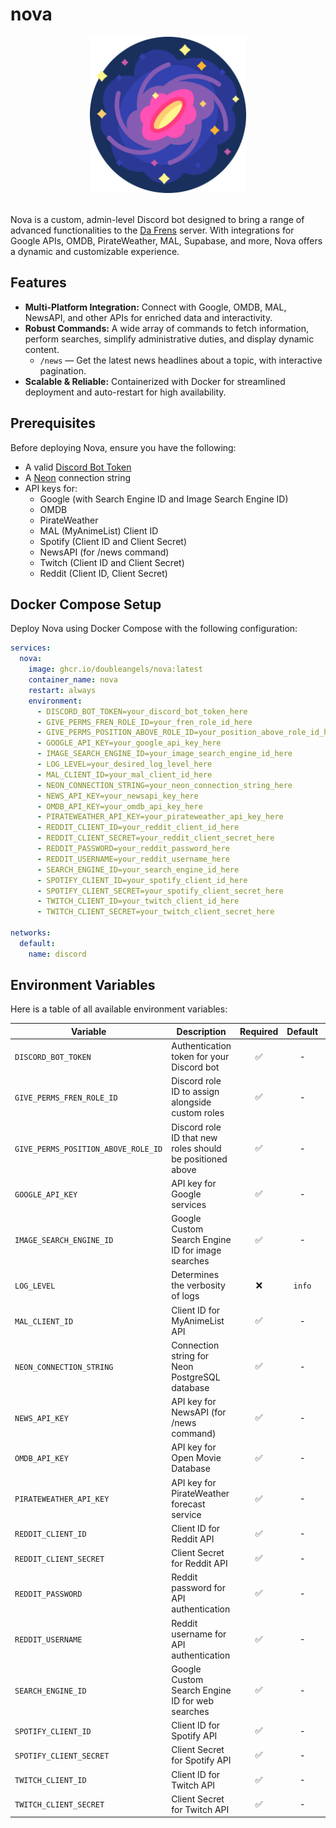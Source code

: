 # nova

<div align="center">
  <img src="logo.png" alt="Logo" width="250">
</div>
<br>

Nova is a custom, admin-level Discord bot designed to bring a range of advanced functionalities to the [Da Frens](https://dafrens.games) server. With integrations for Google APIs, OMDB, PirateWeather, MAL, Supabase, and more, Nova offers a dynamic and customizable experience.

## Features

- **Multi-Platform Integration:** Connect with Google, OMDB, MAL, NewsAPI, and other APIs for enriched data and interactivity.
- **Robust Commands:** A wide array of commands to fetch information, perform searches, simplify administrative duties, and display dynamic content.
  - `/news` — Get the latest news headlines about a topic, with interactive pagination.
- **Scalable & Reliable:** Containerized with Docker for streamlined deployment and auto-restart for high availability.

## Prerequisites

Before deploying Nova, ensure you have the following:

- A valid [Discord Bot Token](https://discord.com/developers/applications)
- A [Neon](https://neon.tech) connection string
- API keys for:
  - Google (with Search Engine ID and Image Search Engine ID)
  - OMDB
  - PirateWeather
  - MAL (MyAnimeList) Client ID
  - Spotify (Client ID and Client Secret)
  - NewsAPI (for /news command)
  - Twitch (Client ID and Client Secret)
  - Reddit (Client ID, Client Secret)

## Docker Compose Setup

Deploy Nova using Docker Compose with the following configuration:

```yaml
services:
  nova:
    image: ghcr.io/doubleangels/nova:latest
    container_name: nova
    restart: always
    environment:
      - DISCORD_BOT_TOKEN=your_discord_bot_token_here
      - GIVE_PERMS_FREN_ROLE_ID=your_fren_role_id_here
      - GIVE_PERMS_POSITION_ABOVE_ROLE_ID=your_position_above_role_id_here
      - GOOGLE_API_KEY=your_google_api_key_here
      - IMAGE_SEARCH_ENGINE_ID=your_image_search_engine_id_here
      - LOG_LEVEL=your_desired_log_level_here
      - MAL_CLIENT_ID=your_mal_client_id_here
      - NEON_CONNECTION_STRING=your_neon_connection_string_here
      - NEWS_API_KEY=your_newsapi_key_here
      - OMDB_API_KEY=your_omdb_api_key_here
      - PIRATEWEATHER_API_KEY=your_pirateweather_api_key_here
      - REDDIT_CLIENT_ID=your_reddit_client_id_here
      - REDDIT_CLIENT_SECRET=your_reddit_client_secret_here
      - REDDIT_PASSWORD=your_reddit_password_here
      - REDDIT_USERNAME=your_reddit_username_here
      - SEARCH_ENGINE_ID=your_search_engine_id_here
      - SPOTIFY_CLIENT_ID=your_spotify_client_id_here
      - SPOTIFY_CLIENT_SECRET=your_spotify_client_secret_here
      - TWITCH_CLIENT_ID=your_twitch_client_id_here
      - TWITCH_CLIENT_SECRET=your_twitch_client_secret_here

networks:
  default:
    name: discord
```

## Environment Variables

Here is a table of all available environment variables:

| Variable                            | Description                                               | Required | Default | Example                                                                          |
| ----------------------------------- | --------------------------------------------------------- | :------: | :-----: | -------------------------------------------------------------------------------- |
| `DISCORD_BOT_TOKEN`                 | Authentication token for your Discord bot                 |    ✅    |    -    | -                                                                                |
| `GIVE_PERMS_FREN_ROLE_ID`           | Discord role ID to assign alongside custom roles          |    ✅    |    -    | -                                                                                |
| `GIVE_PERMS_POSITION_ABOVE_ROLE_ID` | Discord role ID that new roles should be positioned above |    ✅    |    -    | -                                                                                |
| `GOOGLE_API_KEY`                    | API key for Google services                               |    ✅    |    -    | -                                                                                |
| `IMAGE_SEARCH_ENGINE_ID`            | Google Custom Search Engine ID for image searches         |    ✅    |    -    | -                                                                                |
| `LOG_LEVEL`                         | Determines the verbosity of logs                          |    ❌    | `info`  | `error`, `warn`, `info`, `debug`                                                 |
| `MAL_CLIENT_ID`                     | Client ID for MyAnimeList API                             |    ✅    |    -    | -                                                                                |
| `NEON_CONNECTION_STRING`            | Connection string for Neon PostgreSQL database            |    ✅    |    -    | `postgresql://user:password@your-neon-url-123456.us-east-2.aws.neon.tech/neondb` |
| `NEWS_API_KEY`                      | API key for NewsAPI (for /news command)                   |    ✅    |    -    | -                                                                                |
| `OMDB_API_KEY`                      | API key for Open Movie Database                           |    ✅    |    -    | -                                                                                |
| `PIRATEWEATHER_API_KEY`             | API key for PirateWeather forecast service                |    ✅    |    -    | -                                                                                |
| `REDDIT_CLIENT_ID`                  | Client ID for Reddit API                                  |    ✅    |    -    | -                                                                                |
| `REDDIT_CLIENT_SECRET`              | Client Secret for Reddit API                              |    ✅    |    -    | -                                                                                |
| `REDDIT_PASSWORD`                   | Reddit password for API authentication                    |    ✅    |    -    | -                                                                                |
| `REDDIT_USERNAME`                   | Reddit username for API authentication                    |    ✅    |    -    | -                                                                                |
| `SEARCH_ENGINE_ID`                  | Google Custom Search Engine ID for web searches           |    ✅    |    -    | -                                                                                |
| `SPOTIFY_CLIENT_ID`                 | Client ID for Spotify API                                 |    ✅    |    -    | -                                                                                |
| `SPOTIFY_CLIENT_SECRET`             | Client Secret for Spotify API                             |    ✅    |    -    | -                                                                                |
| `TWITCH_CLIENT_ID`                  | Client ID for Twitch API                                  |    ✅    |    -    | -                                                                                |
| `TWITCH_CLIENT_SECRET`              | Client Secret for Twitch API                              |    ✅    |    -    | -                                                                                |
